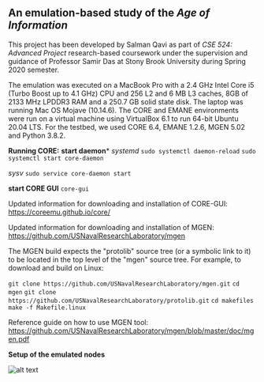 ## An emulation-based study of the *Age of Information*

This project has been developed by Salman Qavi as part of *CSE 524: Advanced Project* research-based coursework under the supervision and guidance of Professor Samir Das at Stony Brook University during Spring 2020 semester.

The emulation was executed on a MacBook Pro with a 2.4 GHz Intel Core i5 (Turbo Boost up to 4.1 GHz) CPU and 256 L2 and 6 MB L3 caches, 8GB of 2133 MHz LPDDR3 RAM and a 250.7 GB solid state disk. The laptop was running Mac OS Mojave (10.14.6). The CORE and EMANE environments were run on a virtual machine using VirtualBox 6.1 to run 64-bit Ubuntu 20.04 LTS. For the testbed, we used CORE 6.4, EMANE 1.2.6, MGEN 5.02 and Python 3.8.2.

**Running CORE:**
**start daemon***
*systemd*
```sudo systemctl daemon-reload```
```sudo systemctl start core-daemon```

*sysv*
```sudo service core-daemon start```

**start CORE GUI**
```core-gui```

Updated information for downloading and installation of CORE-GUI: 
https://coreemu.github.io/core/

Updated information for downloading and installation of MGEN:
https://github.com/USNavalResearchLaboratory/mgen

The MGEN build expects the "protolib" source tree (or a symbolic link to it) to
be located in the top level of the "mgen" source tree.  For example, to 
download and build on Linux:

```git clone https://github.com/USNavalResearchLaboratory/mgen.git```
```cd mgen```
```git clone https://github.com/USNavalResearchLaboratory/protolib.git```
```cd makefiles```
```make -f Makefile.linux```


Reference guide on how to use MGEN tool: 
https://github.com/USNavalResearchLaboratory/mgen/blob/master/doc/mgen.pdf

**Setup of the emulated nodes**

![alt text](https://github.com/salmanshokha/age-of-information/blob/master/network_schematics.png?raw=true)
